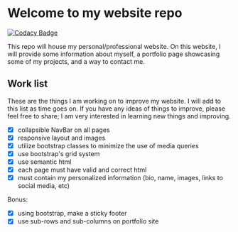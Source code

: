 # Welcome to my website repo

[![Codacy Badge](https://api.codacy.com/project/badge/Grade/f9f0ac4f550a47a8901a9147976ca3af)](https://app.codacy.com/manual/thadkingcole/thadkingcole.github.io?utm_source=github.com&utm_medium=referral&utm_content=thadkingcole/thadkingcole.github.io&utm_campaign=Badge_Grade_Dashboard)

This repo will house my personal/professional website. On this website, I will provide some information about myself, a portfolio page showcasing some of my projects, and a way to contact me.

## Work list

These are the things I am working on to improve my website. I will add to this list as time goes on. If you have any ideas of things to improve, please feel free to share; I am very interested in learning new things and improving.
- [x] collapsible NavBar on all pages
- [x] responsive layout and images 
- [x] utilize bootstrap classes to minimize the use of media queries
- [x] use bootstrap's grid system
- [x] use semantic html
- [x] each page must have valid and correct html
- [x] must contain my personalized information (bio, name, images, links to social media, etc)

Bonus:

- [x] using bootstrap, make a sticky footer
- [x] use sub-rows and sub-columns on portfolio site